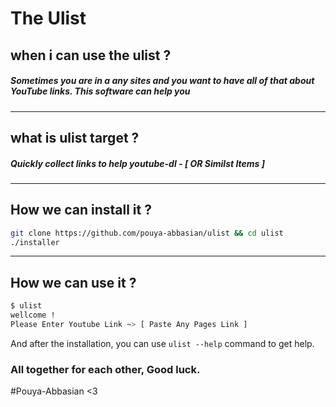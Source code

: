 # The Ulist
## when i can use the ulist ?
##### Sometimes you are in a any sites and you want to have all of that about YouTube links. This software can help you
-----------
## what is ulist target ? 
##### Quickly collect links to help youtube-dl - [ OR Similst Items ]
-----------
## How we can install it ? 
```bash
git clone https://github.com/pouya-abbasian/ulist && cd ulist
./installer
```
-----------
## How we can use it ? 
```bash
$ ulist
wellcome !
Please Enter Youtube Link ~> [ Paste Any Pages Link ]
``` 
And after the installation, you can use `ulist --help` command to get help.
### All together for each other, Good luck. 
 #Pouya-Abbasian <3 
